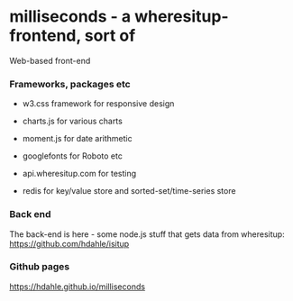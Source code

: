 # milliseconds - a wheresitup-frontend, sort of

Web-based front-end

### Frameworks, packages etc
- w3.css framework for responsive design

- charts.js for various charts

- moment.js for date arithmetic

- googlefonts for Roboto etc

- api.wheresitup.com for testing

- redis for key/value store and sorted-set/time-series store

### Back end

The back-end is here - some node.js stuff that gets data from wheresitup: https://github.com/hdahle/isitup

### Github pages
https://hdahle.github.io/milliseconds 
